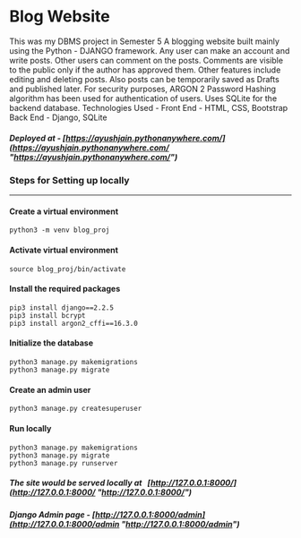 # Blog Website
This was my DBMS project in Semester 5
A blogging website built mainly using the Python - DJANGO framework.
Any user can make an account and write posts. Other users can comment on the posts. Comments are visible to the public only if the author has approved them. Other features include editing and deleting posts. Also posts can be temporarily saved as Drafts and published later.
For security purposes, ARGON 2 Password Hashing algorithm has been used for authentication of users. Uses SQLite for the backend database.
Technologies Used - Front End - HTML, CSS, Bootstrap
Back End - Django, SQLite

##### Deployed at - [https://ayushjain.pythonanywhere.com/](https://ayushjain.pythonanywhere.com/ "https://ayushjain.pythonanywhere.com/")

### Steps for Setting up locally

------------

#### Create a virtual environment
    python3 -m venv blog_proj
#### Activate virtual environment
    source blog_proj/bin/activate
#### Install the required packages
    pip3 install django==2.2.5
    pip3 install bcrypt
    pip3 install argon2_cffi==16.3.0
#### Initialize the database
    python3 manage.py makemigrations
    python3 manage.py migrate
#### Create an admin user
    python3 manage.py createsuperuser
#### Run locally
    python3 manage.py makemigrations
    python3 manage.py migrate
    python3 manage.py runserver

##### The site would be served locally at &nbsp; [http://127.0.0.1:8000/](http://127.0.0.1:8000/ "http://127.0.0.1:8000/")

##### Django Admin page - [http://127.0.0.1:8000/admin](http://127.0.0.1:8000/admin "http://127.0.0.1:8000/admin")


